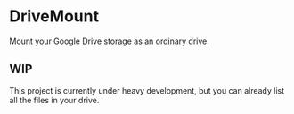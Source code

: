 # DriveMount
Mount your Google Drive storage as an ordinary drive.

## WIP
This project is currently under heavy development, but you can already list all the files in your drive.
